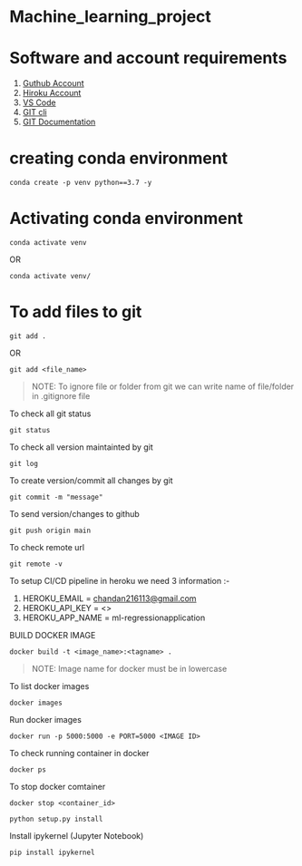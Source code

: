 # Machine_learning_project

# Software and account requirements

1. [Guthub Account](https://github.com/)
2. [Hiroku Account](https://dashboard.hroku.com/login)
3. [VS Code](https://code.visualstudio.com/downloads)
4. [GIT cli](https://git-scm.com/downloads)
5. [GIT Documentation](https://git-scm.com/docs/gittutorial)

# creating conda environment
```
conda create -p venv python==3.7 -y
```
# Activating conda environment
```
conda activate venv
```
OR
```
conda activate venv/
```
# To add files to git
```
git add .
```
OR
```
git add <file_name>
```
>NOTE: To ignore file or folder from git we can write name of file/folder in .gitignore file

To check all git status
```
git status
```
To check all version maintainted by git
```
git log
```
To create version/commit all changes by git
```
git commit -m "message"
```

To send version/changes to github
```
git push origin main
```

To check remote url
```
git remote -v
```

To setup CI/CD pipeline in heroku we need 3 information :-
1. HEROKU_EMAIL = chandan216113@gmail.com
2. HEROKU_API_KEY = <>
3. HEROKU_APP_NAME = ml-regressionapplication

BUILD DOCKER IMAGE
```
docker build -t <image_name>:<tagname> .
```
> NOTE: Image name for docker must be in lowercase

To list docker images
```
docker images
```

Run docker images
```
docker run -p 5000:5000 -e PORT=5000 <IMAGE ID>
```

To check running container in docker
```
docker ps
```

To stop docker comtainer
```
docker stop <container_id>
```

```
python setup.py install
```

Install ipykernel (Jupyter Notebook)
```
pip install ipykernel
```


